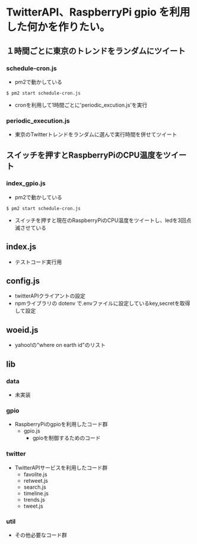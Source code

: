 # TwitterAPI、RaspberryPi gpio を利用した何かを作りたい。
## １時間ごとに東京のトレンドをランダムにツイート
### schedule-cron.js
- pm2で動かしている
```
$ pm2 start schedule-cron.js
```
- cronを利用して1時間ごとに'periodic_excution.js'を実行

### periodic_execution.js
- 東京のTwitterトレンドをランダムに選んで実行時間を併せてツイート

## スイッチを押すとRaspberryPiのCPU温度をツイート
### index_gpio.js
- pm2で動かしている
```
$ pm2 start schedule-cron.js
```
- スイッチを押すと現在のRaspberryPiのCPU温度をツイートし、ledを3回点滅させている

## index.js
- テストコード実行用

## config.js
- twitterAPIクライアントの設定
- npmライブラリの dotenv で.envファイルに設定しているkey,secretを取得して設定

## woeid.js
- yahoo!の"where on earth id"のリスト

## lib
### data
- 未実装
### gpio
- RaspberryPiのgpioを利用したコード群
  - gpio.js
    - gpioを制御するためのコード
### twitter
- TwitterAPIサービスを利用したコード群
  - favolite.js
  - retweet.js
  - search.js
  - timeline.js
  - trends.js
  - tweet.js
### util
- その他必要なコード群
